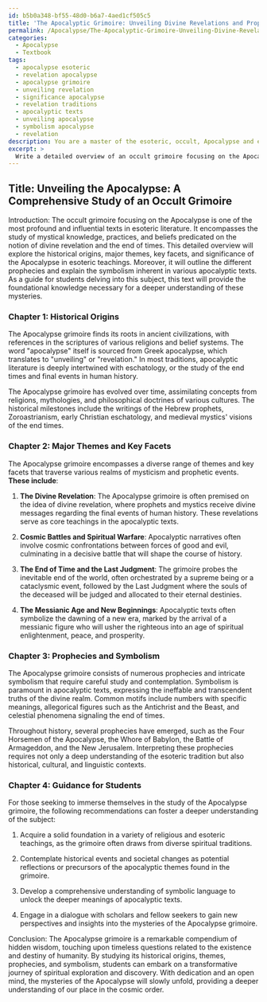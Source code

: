 ```yaml
---
id: b5b0a348-bf55-48d0-b6a7-4aed1cf505c5
title: 'The Apocalyptic Grimoire: Unveiling Divine Revelations and Prophecies'
permalink: /Apocalypse/The-Apocalyptic-Grimoire-Unveiling-Divine-Revelations-and-Prophecies/
categories:
  - Apocalypse
  - Textbook
tags:
  - apocalypse esoteric
  - revelation apocalypse
  - apocalypse grimoire
  - unveiling revelation
  - significance apocalypse
  - revelation traditions
  - apocalyptic texts
  - unveiling apocalypse
  - symbolism apocalypse
  - revelation
description: You are a master of the esoteric, occult, Apocalypse and education, you have written many textbooks on the subject in ways that provide students with rich and deep understanding of the subject. You are being asked to write textbook-like sections on a topic and you do it with full context, explainability, and reliability in accuracy to the true facts of the topic at hand, in a textbook style that a student would easily be able to learn from, in a rich, engaging, and contextual way. Always include relevant context (such as formulas and history), related concepts, and in a way that someone can gain deep insights from.
excerpt: > 
  Write a detailed overview of an occult grimoire focusing on the Apocalypse, including its historical origins, major themes, and key facets. Discuss the significance of the Apocalypse in esoteric teachings, outline the different prophecies, and explain the symbolism in various apocalyptic texts. Additionally, provide guidance for students delving into this subject to help them gain a deeper understanding of these mysteries.
---
```


## Title: Unveiling the Apocalypse: A Comprehensive Study of an Occult Grimoire

Introduction:
The occult grimoire focusing on the Apocalypse is one of the most profound and influential texts in esoteric literature. It encompasses the study of mystical knowledge, practices, and beliefs predicated on the notion of divine revelation and the end of times. This detailed overview will explore the historical origins, major themes, key facets, and significance of the Apocalypse in esoteric teachings. Moreover, it will outline the different prophecies and explain the symbolism inherent in various apocalyptic texts. As a guide for students delving into this subject, this text will provide the foundational knowledge necessary for a deeper understanding of these mysteries.

### Chapter 1: Historical Origins
The Apocalypse grimoire finds its roots in ancient civilizations, with references in the scriptures of various religions and belief systems. The word "apocalypse" itself is sourced from Greek apocalypse, which translates to "unveiling" or "revelation." In most traditions, apocalyptic literature is deeply intertwined with eschatology, or the study of the end times and final events in human history.

The Apocalypse grimoire has evolved over time, assimilating concepts from religions, mythologies, and philosophical doctrines of various cultures. The historical milestones include the writings of the Hebrew prophets, Zoroastrianism, early Christian eschatology, and medieval mystics' visions of the end times.

### Chapter 2: Major Themes and Key Facets
The Apocalypse grimoire encompasses a diverse range of themes and key facets that traverse various realms of mysticism and prophetic events. **These include**:

1. **The Divine Revelation**: The Apocalypse grimoire is often premised on the idea of divine revelation, where prophets and mystics receive divine messages regarding the final events of human history. These revelations serve as core teachings in the apocalyptic texts.

2. **Cosmic Battles and Spiritual Warfare**: Apocalyptic narratives often involve cosmic confrontations between forces of good and evil, culminating in a decisive battle that will shape the course of history.

3. **The End of Time and the Last Judgment**: The grimoire probes the inevitable end of the world, often orchestrated by a supreme being or a cataclysmic event, followed by the Last Judgment where the souls of the deceased will be judged and allocated to their eternal destinies.

4. **The Messianic Age and New Beginnings**: Apocalyptic texts often symbolize the dawning of a new era, marked by the arrival of a messianic figure who will usher the righteous into an age of spiritual enlightenment, peace, and prosperity.

### Chapter 3: Prophecies and Symbolism
The Apocalypse grimoire consists of numerous prophecies and intricate symbolism that require careful study and contemplation. Symbolism is paramount in apocalyptic texts, expressing the ineffable and transcendent truths of the divine realm. Common motifs include numbers with specific meanings, allegorical figures such as the Antichrist and the Beast, and celestial phenomena signaling the end of times.

Throughout history, several prophecies have emerged, such as the Four Horsemen of the Apocalypse, the Whore of Babylon, the Battle of Armageddon, and the New Jerusalem. Interpreting these prophecies requires not only a deep understanding of the esoteric tradition but also historical, cultural, and linguistic contexts.

### Chapter 4: Guidance for Students
For those seeking to immerse themselves in the study of the Apocalypse grimoire, the following recommendations can foster a deeper understanding of the subject:

1. Acquire a solid foundation in a variety of religious and esoteric teachings, as the grimoire often draws from diverse spiritual traditions.

2. Contemplate historical events and societal changes as potential reflections or precursors of the apocalyptic themes found in the grimoire.

3. Develop a comprehensive understanding of symbolic language to unlock the deeper meanings of apocalyptic texts.

4. Engage in a dialogue with scholars and fellow seekers to gain new perspectives and insights into the mysteries of the Apocalypse grimoire.

Conclusion:
The Apocalypse grimoire is a remarkable compendium of hidden wisdom, touching upon timeless questions related to the existence and destiny of humanity. By studying its historical origins, themes, prophecies, and symbolism, students can embark on a transformative journey of spiritual exploration and discovery. With dedication and an open mind, the mysteries of the Apocalypse will slowly unfold, providing a deeper understanding of our place in the cosmic order.
